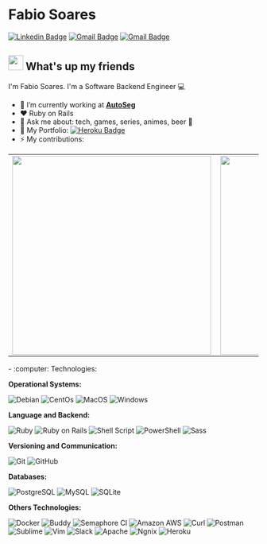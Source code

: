 # Fabio Soares
[![Linkedin Badge](https://img.shields.io/badge/-FabioSoares-blue?style=flat-square&logo=Linkedin&logoColor=white&link=http://linkedin.com/in/fabio-soaresv)](http://linkedin.com/in/fabio-soaresv) 
[![Gmail Badge](https://img.shields.io/badge/-soaresventurellifabio@gmail.com-c14438?style=flat-square&logo=Gmail&logoColor=white&link=mailto:soaresventurellifabio@gmail.com)](mailto:soaresventurellifabio@gmail.com)
[![Gmail Badge](https://img.shields.io/badge/-fabiosoares@outlook.com.br-0078D4?logo=microsoft-outlook&logoColor=white&labelColor=0078D4&link=mailto:fabiosoares@outlook.com.br)](mailto:fabiosoares@outlook.com.br)

## <img src="https://media.giphy.com/media/hvRJCLFzcasrR4ia7z/giphy.gif" width="30px"> What's up my friends
I'm Fabio Soares.
I'm a Software Backend Engineer :computer:

- :rocket:   I’m currently working at [**AutoSeg**](https://github.com/autoseg)
- :heart:   Ruby on Rails
- 💬   Ask me about: tech, games, series, animes, beer :beer:
- 🔭 My Portfolio: [![Heroku Badge](https://img.shields.io/badge/-Portfolio-430098?logo=heroku&logoColor=white&labelColor=430098&link=http://fabiosoares.herokuapp.com/)](http://fabiosoares.herokuapp.com/) 
- ⚡ My contributions:
<center>
<table>
  <tr>
      <td><img width="400px" align="left" src="https://github-readme-stats.vercel.app/api/top-langs/?username=fabiosoaresv&hide=html&layout=compact" /></td>
      <td><img width="400px" align="left" src="https://github-readme-stats.vercel.app/api?username=fabiosoaresv&count_private=true" /></td>
  </tr>  
    <tr>
</td>
  </tr>  
</table>
</center>
- :computer: Technologies:

**Operational Systems:**

<img src="https://img.shields.io/badge/-Debian-A81D33?logo=debian&logoColor=white&labelColor=A81D33" alt="Debian" /> <img src="https://img.shields.io/badge/-CentOS-262577?logo=centos&logoColor=white&labelColor=262577" alt="CentOs" /> <img src="https://img.shields.io/badge/-MacOS-999999?logo=apple&logoColor=white&labelColor=999999" alt="MacOS" /> <img src="https://img.shields.io/badge/-Windows-0078D6?logo=windows&logoColor=white&labelColor=0078D6" alt="Windows" />

**Language and Backend:**

<img src="https://img.shields.io/badge/-Ruby-CC342D?logo=ruby&logoColor=white&labelColor=CC342D" alt="Ruby" /> <img src="https://img.shields.io/badge/-Ruby%20on%20Rails%20-CC0000?logo=ruby-on-rails&logoColor=white&labelColor=CC0000" alt="Ruby on Rails" /> <img src="https://img.shields.io/badge/-Shell%20Script-4EAA25?logo=gnu-bash&logoColor=white&labelColor=4EAA25" alt="Shell Script" /> <img src="https://img.shields.io/badge/-PowerShell-5391FE?logo=powershell&logoColor=white&labelColor=5391FE" alt="PowerShell" /> <img src="https://img.shields.io/badge/-Sass-CC6699?logo=sass&logoColor=white&labelColor=CC6699" alt="Sass" />

**Versioning and Communication:**

<img src="https://img.shields.io/badge/-Git-F05032?logo=git&logoColor=white&labelColor=F05032" alt="Git" /> <img src="https://img.shields.io/badge/-GitHub-181717?logo=github&logoColor=white&labelColor=181717" alt="GitHub" />

**Databases:**

<img src="https://img.shields.io/badge/-PostgreSQL-336791?logo=postgresql&logoColor=white&labelColor=336791" alt="PostgreSQL" /> <img src="https://img.shields.io/badge/-MySQL-4479A1?logo=mysql&logoColor=white&labelColor=4479A1" alt="MySQL" /> <img src="https://img.shields.io/badge/-SQLite-003B57?logo=sqlite&logoColor=white&labelColor=003B57" alt="SQLite" />

**Others Technologies:**

<img src="https://img.shields.io/badge/-Docker-2496ED?logo=docker&logoColor=white&labelColor=2496ED" alt="Docker" /> <img src="https://img.shields.io/badge/-Buddy-1A86FD?logo=buddy&logoColor=white&labelColor=1A86FD" alt="Buddy" /> <img src="https://img.shields.io/badge/-Semaphore%20CI-19A974?logo=semaphore-ci&logoColor=white&labelColor=19A974" alt="Semaphore CI" /> <img src="https://img.shields.io/badge/-Amazon%20AWS-232F3E?logo=amazon-aws&logoColor=white&labelColor=232F3E" alt="Amazon AWS" /> <img src="https://img.shields.io/badge/-Curl-073551?logo=curl&logoColor=white&labelColor=073551" alt="Curl" /> <img src="https://img.shields.io/badge/-Postman-FF6C37?logo=postman&logoColor=white&labelColor=FF6C37" alt="Postman" /> <img src="https://img.shields.io/badge/-Sublime-grey?logo=sublime-text&logoColor=orange&labelColor=grey" alt="Sublime" /> <img src="https://img.shields.io/badge/-Vim-019733?logo=vim&logoColor=white&labelColor=019733" alt="Vim" /> <img src="https://img.shields.io/badge/-Slack-4A154B?logo=slack&logoColor=white&labelColor=4A154B" alt="Slack" /> <img src="https://img.shields.io/badge/-Apache-D22128?logo=apache&logoColor=white&labelColor=D22128" alt="Apache" /> <img src="https://img.shields.io/badge/-Nginx-269539?logo=nginx&logoColor=white&labelColor=269539" alt="Ngnix" /> <img src="https://img.shields.io/badge/-Heroku-430098?logo=heroku&logoColor=white&labelColor=430098" alt="Heroku" />
